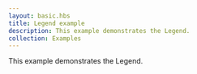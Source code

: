 ```yaml
---
layout: basic.hbs
title: Legend example
description: This example demonstrates the Legend.
collection: Examples
---
```


This example demonstrates the Legend.
